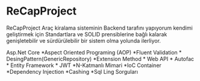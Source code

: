 # ReCapProject
ReCapProject Araç kiralama sisteminin Backend tarafını yapıyorum kendimi geliştirmek için Standartlara ve SOLID prensiblerine bağlı kalarak genişletebilir ve sürdürülebilir bir sistem olma yolunda ilerliyor.

Asp.Net Core *Aspect Oriented Programing (AOP) *Fluent Validation * DesingPattern(GenericRepository) *Extension Method * Web API * Autofac * Entity Framework * JWT *N-Katmanlı Mimari *IoC Container *Dependency Injection *Cashing *Sql Ling Sorguları 
